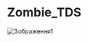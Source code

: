 # Zombie_TDS
![Зображення1](https://github.com/vezhdelit/Zombie_TDS/assets/57722783/34848223-61cb-40ce-bd8c-6433bf60afcd)
